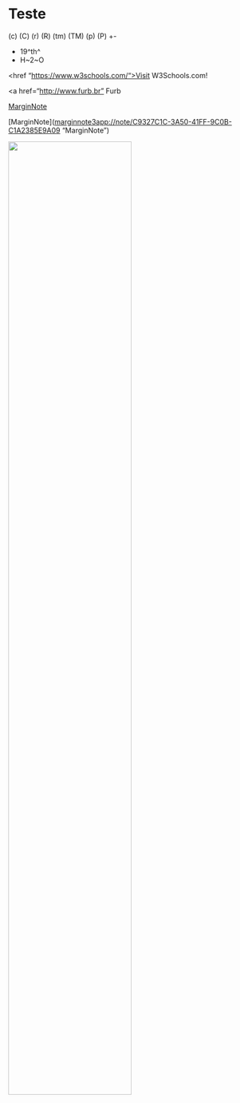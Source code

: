 # Teste


(c) (C) (r) (R) (tm) (TM) (p) (P) +-

- 19^th^
- H~2~O

<href “https://www.w3schools.com/“>Visit W3Schools.com!</href>
 

<a href=“http://www.furb.br” Furb</a>

<a href=“http://marginnote3app://note/C9327C1C-3A50-41FF-9C0B-C1A2385E9A09”>MarginNote</a>

[MarginNote](<marginnote3app://note/C9327C1C-3A50-41FF-9C0B-C1A2385E9A09> “MarginNote”) 

<img src=“https://github.com/dalton-reis/dalton-reis/blob/main/_._/img_DaltonReis.png” width=70% height=auto>